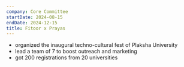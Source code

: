 ```yaml
---
company: Core Committee
startDate: 2024-08-15
endDate: 2024-12-15
title: Fitoor x Prayas
---
```

- organized the inaugural techno-cultural fest of Plaksha University
- lead a team of 7 to boost outreach and marketing
- got 200 registrations from 20 universities